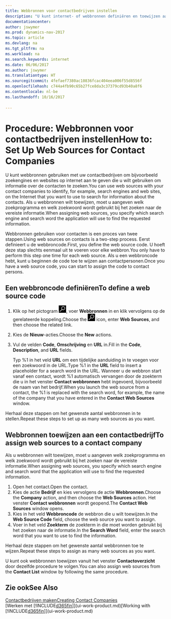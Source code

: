 ```yaml
---
title: Webbronnen voor contactbedrijven instellen
description: "U kunt internet- of webbronnen definiëren en toewijzen aan een contactbedrijf om te helpen aangeven hoe u informatie wilt zoeken over uw contacten."
documentationcenter: 
author: jswymer
ms.prod: dynamics-nav-2017
ms.topic: article
ms.devlang: na
ms.tgt_pltfrm: na
ms.workload: na
ms.search.keywords: internet
ms.date: 06/06/2017
ms.author: jswymer
ms.translationtype: HT
ms.sourcegitcommit: 4fefaef7380ac10836fcac404eea006f55d8556f
ms.openlocfilehash: c744a4fb90c65b27fce8da3c37379cd93b40a8f6
ms.contentlocale: nl-be
ms.lasthandoff: 10/16/2017

---
```

# <a name="how-to-set-up-web-sources-for-contact-companies"></a><span data-ttu-id="70bb0-103">Procedure: Webbronnen voor contactbedrijven instellen</span><span class="sxs-lookup"><span data-stu-id="70bb0-103">How to: Set Up Web Sources for Contact Companies</span></span>
<span data-ttu-id="70bb0-104">U kunt webbronnen gebruiken met uw contactbedrijven om bijvoorbeeld zoekengines en websites op internet aan te geven die u wilt gebruiken om informatie over de contacten te zoeken.</span><span class="sxs-lookup"><span data-stu-id="70bb0-104">You can use web sources with your contact companies to identify, for example, search engines and web sites, on the Internet that you want to use to search for information about the contacts.</span></span> <span data-ttu-id="70bb0-105">Als u webbronnen wilt toewijzen, moet u aangeven welk zoekprogramma en welk zoekwoord wordt gebruikt bij het zoeken naar de vereiste informatie.</span><span class="sxs-lookup"><span data-stu-id="70bb0-105">When assigning web sources, you specify which search engine and search word the application will use to find the requested information.</span></span>

<span data-ttu-id="70bb0-106">Webbronnen gebruiken voor contacten is een proces van twee stappen.</span><span class="sxs-lookup"><span data-stu-id="70bb0-106">Using web sources on contacts is a two-step process.</span></span> <span data-ttu-id="70bb0-107">Eerst definieert u de webbroncode.</span><span class="sxs-lookup"><span data-stu-id="70bb0-107">First, you define the web source code.</span></span> <span data-ttu-id="70bb0-108">U hoeft deze stap slechts eenmaal uit te voeren voor elke webbron.</span><span class="sxs-lookup"><span data-stu-id="70bb0-108">You only have to perform this step one time for each web source.</span></span> <span data-ttu-id="70bb0-109">Als u een webbroncode hebt, kunt u beginnen de code toe te wijzen aan contactpersonen.</span><span class="sxs-lookup"><span data-stu-id="70bb0-109">Once you have a web source code, you can start to assign the code to contact persons.</span></span>

## <a name="to-define-a-web-source-code"></a><span data-ttu-id="70bb0-110">Een webbroncode definiëren</span><span class="sxs-lookup"><span data-stu-id="70bb0-110">To define a web source code</span></span>
1. <span data-ttu-id="70bb0-111">Klik op het pictogram ![Zoeken naar pagina of rapport](media/ui-search/search_small.png "pictogram Zoeken naar pagina of rapport"), voer **Webbronnen** in en klik vervolgens op de gerelateerde koppeling.</span><span class="sxs-lookup"><span data-stu-id="70bb0-111">Choose the ![Search for Page or Report](media/ui-search/search_small.png "Search for Page or Report icon") icon, enter **Web Sources**, and then choose the related link.</span></span>
2. <span data-ttu-id="70bb0-112">Kies de **Nieuw**-acties.</span><span class="sxs-lookup"><span data-stu-id="70bb0-112">Choose the **New** actions.</span></span>
3. <span data-ttu-id="70bb0-113">Vul de velden **Code**, **Omschrijving** en **URL** in.</span><span class="sxs-lookup"><span data-stu-id="70bb0-113">Fill in the **Code**, **Description**, and **URL** fields.</span></span>

    <span data-ttu-id="70bb0-114">Typ %1 in het veld **URL** om een tijdelijke aanduiding in te voegen voor een zoekwoord in de URL.</span><span class="sxs-lookup"><span data-stu-id="70bb0-114">Type %1 in the **URL** field to insert a placeholder for a search word in the URL.</span></span> <span data-ttu-id="70bb0-115">Wanneer u de webbron start vanaf een contact, wordt %1 automatisch vervangen door de zoekterm die u in het venster **Contact webbronnen** hebt ingevoerd, bijvoorbeeld de naam van het bedrijf.</span><span class="sxs-lookup"><span data-stu-id="70bb0-115">When you launch the web source from a contact, the %1 is replaced with the search word, for example, the name of the company that you have entered in the **Contact Web Sources** window.</span></span>

<span data-ttu-id="70bb0-116">Herhaal deze stappen om het gewenste aantal webbronnen in te stellen.</span><span class="sxs-lookup"><span data-stu-id="70bb0-116">Repeat these steps to set up as many web sources as you want.</span></span>

## <a name="to-assign-web-sources-to-a-contact-company"></a><span data-ttu-id="70bb0-117">Webbronnen toewijzen aan een contactbedrijf</span><span class="sxs-lookup"><span data-stu-id="70bb0-117">To assign web sources to a contact company</span></span>
<span data-ttu-id="70bb0-118">Als u webbronnen wilt toewijzen, moet u aangeven welk zoekprogramma en welk zoekwoord wordt gebruikt bij het zoeken naar de vereiste informatie.</span><span class="sxs-lookup"><span data-stu-id="70bb0-118">When assigning web sources, you specify which search engine and search word that the application will use to find the requested information.</span></span>

1. <span data-ttu-id="70bb0-119">Open het contact.</span><span class="sxs-lookup"><span data-stu-id="70bb0-119">Open the contact.</span></span>
2. <span data-ttu-id="70bb0-120">Kies de actie **Bedrijf** en kies vervolgens de actie **Webbronnen**.</span><span class="sxs-lookup"><span data-stu-id="70bb0-120">Choose the **Company** action, and then choose the **Web Sources** action.</span></span> <span data-ttu-id="70bb0-121">Het venster **Contact webbronnen** wordt geopend.</span><span class="sxs-lookup"><span data-stu-id="70bb0-121">The **Contact Web Sources** window opens.</span></span>
3. <span data-ttu-id="70bb0-122">Kies in het veld **Webbroncode** de webbron die u wilt toewijzen.</span><span class="sxs-lookup"><span data-stu-id="70bb0-122">In the **Web Source Code** field, choose the web source you want to assign.</span></span>
4. <span data-ttu-id="70bb0-123">Voer in het veld **Zoekterm** de zoekterm in die moet worden gebruikt bij het zoeken naar de informatie.</span><span class="sxs-lookup"><span data-stu-id="70bb0-123">In the **Search Word** field, enter the search word that you want to use to find the information.</span></span>

<span data-ttu-id="70bb0-124">Herhaal deze stappen om het gewenste aantal webbronnen toe te wijzen.</span><span class="sxs-lookup"><span data-stu-id="70bb0-124">Repeat these steps to assign as many web sources as you want.</span></span>

<span data-ttu-id="70bb0-125">U kunt ook webbronnen toewijzen vanuit het venster **Contactoverzicht** door dezelfde procedure te volgen.</span><span class="sxs-lookup"><span data-stu-id="70bb0-125">You can also assign web sources from the **Contact List** window by following the same procedure.</span></span>

## <a name="see-also"></a><span data-ttu-id="70bb0-126">Zie ook</span><span class="sxs-lookup"><span data-stu-id="70bb0-126">See Also</span></span>
[<span data-ttu-id="70bb0-127">Contactbedrijven maken</span><span class="sxs-lookup"><span data-stu-id="70bb0-127">Creating Contact Companies</span></span>](marketing-create-contact-companies.md)  
<span data-ttu-id="70bb0-128">[Werken met [!INCLUDE[d365fin](includes/d365fin_md.md)]](ui-work-product.md)</span><span class="sxs-lookup"><span data-stu-id="70bb0-128">[Working with [!INCLUDE[d365fin](includes/d365fin_md.md)]](ui-work-product.md)</span></span>

